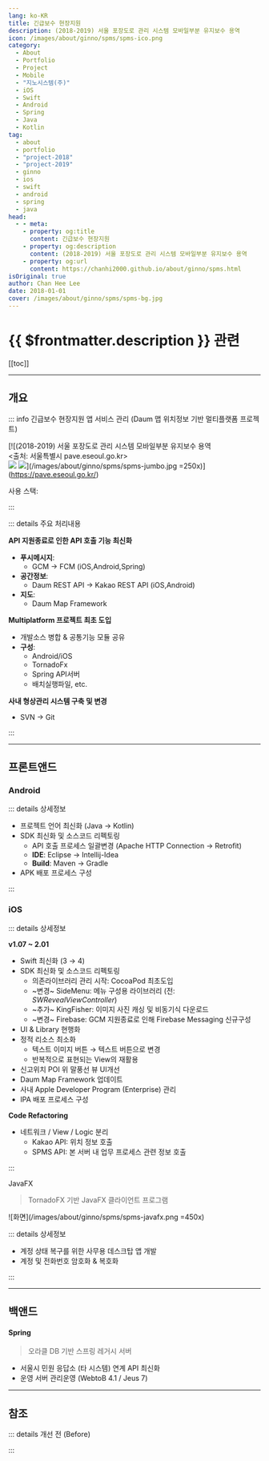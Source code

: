 ```yaml
---
lang: ko-KR
title: 긴급보수 현장지원
description: (2018-2019) 서울 포장도로 관리 시스템 모바일부분 유지보수 용역
icon: /images/about/ginno/spms/spms-ico.png
category: 
  - About
  - Portfolio
  - Project
  - Mobile
  - "지노시스템(주)"
  - iOS
  - Swift
  - Android
  - Spring
  - Java
  - Kotlin
tag:
  - about
  - portfolio
  - "project-2018"
  - "project-2019"
  - ginno
  - ios
  - swift
  - android
  - spring
  - java
head:
  - - meta:
    - property: og:title
      content: 긴급보수 현장지원
    - property: og:description
      content: (2018-2019) 서울 포장도로 관리 시스템 모바일부분 유지보수 용역
    - property: og:url
      content: https://chanhi2000.github.io/about/ginno/spms.html
isOriginal: true
author: Chan Hee Lee
date: 2018-01-01
cover: /images/about/ginno/spms/spms-bg.jpg
---
```


# {{ $frontmatter.description }} 관련

[[toc]]

---

## 개요

::: info 긴급보수 현장지원 앱 서비스 관리 (Daum 맵 위치정보 기반 멀티플랫폼 프로젝트)

[![(2018-2019) 서울 포장도로 관리 시스템 모바일부분 유지보수 용역<br/><출처: 서울특별시 pave.eseoul.go.kr><br/>[![](https://img.shields.io/badge/For%20iOS-999999?logo=apple&logoColor=white&style=flat-square)][ios-download] [![](https://img.shields.io/badge/For%20Android-3DDC84?logo=android&logoColor=white&style=flat-square)][aos-download]](/images/about/ginno/spms/spms-jumbo.jpg =250x)](https://pave.eseoul.go.kr/)

사용 스택: <ShieldsGroup logos="openjdk,swift,kotlin,oracle,eclipseide,postman,intellijidea,apple,xcode,cocoapods,spring,gradle,apachemaven,android,androidstudio,git,gitea"/>

:::

::: details <FontIcon icon="fas fa-person-chalkboard"/> 주요 처리내용

**<FontIcon icon="iconfont icon-api"/>API 지원종료로 인한 API 호출 기능 최신화**

- **<FontIcon icon="fas fa-paper-plane"/>푸시메시지**:
  - <FontIcon icon="iconfont icon-gcp"/>GCM  → <FontIcon icon="iconfont icon-firebase"/>FCM (<FontIcon icon="iconfont icon-ios"/>iOS,<FontIcon icon="fa-brands fa-android"/>Android,<FontIcon icon="iconfont icon-spring"/>Spring)
- **<FontIcon icon="fas fa-map-pin"/>공간정보**:
  - Daum REST API → <FontIcon icon="iconfont icon-kakao"/>Kakao REST API (<FontIcon icon="iconfont icon-ios"/>iOS,<FontIcon icon="fa-brands fa-android"/>Android)
- **<FontIcon icon="fas fa-map-location-dot"/>지도**:
  - Daum Map Framework

**<FontIcon icon="iconfont icon-gradle"/>Multiplatform 프로젝트 최초 도입**

- 개발소스 병합 & 공통기능 모듈 공유
- **구성**:
  - <FontIcon icon="fa-brands fa-android"/>Android/<FontIcon icon="iconfont icon-ios"/>iOS
  - <FontIcon icon="fa-brands fa-java"/>TornadoFx
  - <FontIcon icon="iconfont icon-spring"/>Spring API서버
  - <FontIcon icon="fa-brands fa-java"/>배치실행파일, etc.

**<FontIcon icon="fas fa-network-wired"/>사내 형상관리 시스템 구축 및 변경**

- <FontIcon icon="iconfont icon-svn"/>SVN → <FontIcon icon="fa-brands fa-git-alt"/>Git

:::

---

## 프론트앤드

### <FontIcon icon="fa-brands fa-android"/> Android

<ImageGallery paths="
  /images/about/ginno/spms/after-aos-1.webp
  /images/about/ginno/spms/after-aos-2.webp
  /images/about/ginno/spms/after-aos-3.webp
  /images/about/ginno/spms/after-aos-4.webp
  /images/about/ginno/spms/after-aos-5.webp
  /images/about/ginno/spms/after-aos-6.webp
  /images/about/ginno/spms/after-aos-7.webp
  /images/about/ginno/spms/after-aos-8.webp
" isOneRow="true"/>

::: details <FontIcon icon="fas fa-circle-info"/> 상세정보

- 프로젝트 언어 최신화 (<FontIcon icon="fa-brands fa-java"/>Java → <FontIcon icon="iconfont icon-kotlin"/>Kotlin)
- SDK 최신화 및 소스코드 리펙토링
  - <FontIcon icon="iconfont icon-api"/>API 호출 프로세스 일괄변경 (Apache HTTP Connection → Retrofit)
  - **IDE**: <FontIcon icon="iconfont icon-eclipse"/>Eclipse → <FontIcon icon="iconfont icon-intellijidea"/>Intellij-Idea
  - **Build**: <FontIcon icon="iconfont icon-maven"/>Maven → <FontIcon icon="iconfont icon-gradle"/>Gradle
- APK 배포 프로세스 구성

:::

### <FontIcon icon="iconfont icon-ios"/> iOS

<ImageGallery paths="
  /images/about/ginno/spms/after-ios-1.webp
  /images/about/ginno/spms/after-ios-2.webp
  /images/about/ginno/spms/after-ios-3.webp
  /images/about/ginno/spms/after-ios-4.webp
  /images/about/ginno/spms/after-ios-5.webp
  /images/about/ginno/spms/after-ios-6.webp
  /images/about/ginno/spms/after-ios-7.webp
  /images/about/ginno/spms/after-ios-8.webp
" isOneRow="true"/>

::: details <FontIcon icon="fas fa-circle-info"/> 상세정보

**<FontIcon icon="fas fa-code-branch"/> v1.07 ~ 2.01**

- <FontIcon icon="fa-brands fa-swift"/>Swift 최신화 (3 → 4)
- SDK 최신화 및 소스코드 리펙토링
  - 의존라이브러리 관리 시작: <FontIcon icon="iconfont icon-cocoapods"/>CocoaPod 최초도입
  - <FontIcon icon="fas fa-wrench"/>~변경~ SideMenu: 메뉴 구성용 라이브러리 (전: *SWRevealViewController*)
  - <FontIcon icon="fas fa-puzzle-piece"/>~추가~ KingFisher:  이미지 사진 캐싱 및 비동기식 다운로드
  - <FontIcon icon="fas fa-wrench"/>~변경~ Firebase: GCM 지원종료로 인해 Firebase Messaging 신규구성
- UI & Library 현행화
- 정적 리소스 최소화
  - 텍스트 이미지 버튼 → 텍스트 버튼으로 변경
  - 반복적으로 표현되는 View의 재활용
- 신고위치 POI 위 말풍선 뷰 UI개선
- Daum Map Framework 업데이트
- 사내 <FontIcon icon="fa-brands fa-apple"/>Apple Developer Program (Enterprise) 관리
- IPA 배포 프로세스 구성

**Code Refactoring**

- 네트워크 / View / Logic 분리
  - Kakao API: 위치 정보 호출
  - SPMS API: 본 서버 내 업무 프로세스 관련 정보 호출

:::

<FontIcon icon="fa-brands fa-java"/> JavaFX

> TornadoFX 기반 JavaFX 클라이언트 프로그램

![화면](/images/about/ginno/spms/spms-javafx.png =450x)

::: details <FontIcon icon="fas fa-circle-info"/> 상세정보

- 계정 상태 복구를 위한 사무용 데스크탑 앱 개발
- 계정 및 전화번호 암호화 & 복호화

:::

---

## 백앤드

#### <FontIcon icon="iconfont icon-spring"/> Spring

> 오라클 DB 기반 스프링 레거시 서버

- 서울시 민원 응답소 (타 시스템) 연계 API 최신화
- 운영 서버 관리운영 (WebtoB 4.1 / Jeus 7)

---

## 참조

::: details <FontIcon icon="fas fa-images"/> 개선 전 (Before)

<ImageGallery paths="
  /images/about/ginno/spms/before-1.png
  /images/about/ginno/spms/before-2.png
  /images/about/ginno/spms/before-3.png
  /images/about/ginno/spms/before-4.png
  /images/about/ginno/spms/before-5.png
  /images/about/ginno/spms/before-6.png
  /images/about/ginno/spms/before-7.png
  /images/about/ginno/spms/before-8.png
"/>

:::

[ios-download]: https://pavepot.eseoul.go.kr:8443/ios.do
[aos-download]: http://115.84.164.38:8080/apk/SPMS.apk
